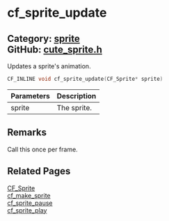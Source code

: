 [](../header.md ':include')

# cf_sprite_update

Category: [sprite](/api_reference?id=sprite)  
GitHub: [cute_sprite.h](https://github.com/RandyGaul/cute_framework/blob/master/include/cute_sprite.h)  
---

Updates a sprite's animation.

```cpp
CF_INLINE void cf_sprite_update(CF_Sprite* sprite)
```

Parameters | Description
--- | ---
sprite | The sprite.

## Remarks

Call this once per frame.

## Related Pages

[CF_Sprite](/sprite/cf_sprite.md)  
[cf_make_sprite](/sprite/cf_make_sprite.md)  
[cf_sprite_pause](/sprite/cf_sprite_pause.md)  
[cf_sprite_play](/sprite/cf_sprite_play.md)  
